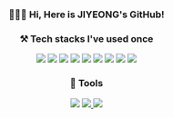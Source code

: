 <div align=center><h3>💁🏻‍♀️ Hi, Here is JIYEONG's GitHub!</h3></div>

<div align=center><h3>⚒ Tech stacks I've used once</h3></div>
<div align=center>
	<img src="https://img.shields.io/badge/Linux-FCC624?style=&logo=linux&logoColor=white"/>
	<img src="https://img.shields.io/badge/python-3776AB?style=&logo=python&logoColor=white"/>
	<img src="https://img.shields.io/badge/JavaScript-F7DF1E?style=&logo=JavaScript&logoColor=white"/>
	<img src="https://img.shields.io/badge/Node.js-339933?style=&logo=Node.js&logoColor=white"/>
	<img src="https://img.shields.io/badge/Kubernetes-326CE5?style=flat&logo=Kubernetes&logoColor=white"/>
	<img src="https://img.shields.io/badge/Terraform-7B42BC?style=&logo=Terraform&logoColor=white"/>
	<img src="https://img.shields.io/badge/Ansible-EE0000?style=&logo=Ansible&logoColor=white"/>
	<img src="https://img.shields.io/badge/Docker-2496ED?style=&logo=Docker&logoColor=white"/>
	<img src="https://img.shields.io/badge/Git-F05032?style%%=&logo=Git&logoColor=white"/>

<div align=center><h3>🔨 Tools</h3></div>
<div align=center>
<img src="https://img.shields.io/badge/Visual Studio Code-007ACC?style%%=&logo=Visual Studio Code&logoColor=white"/>
<a href="https://github.com/Soboo"><img src="https://img.shields.io/badge/GitHub-181717?style=&logo=GitHub&logoColor=white"/>
<a href="https://velog.io/@sobojy"><img src="https://img.shields.io/badge/Velog-20C997?style=&logo=Velog&logoColor=white"/>
